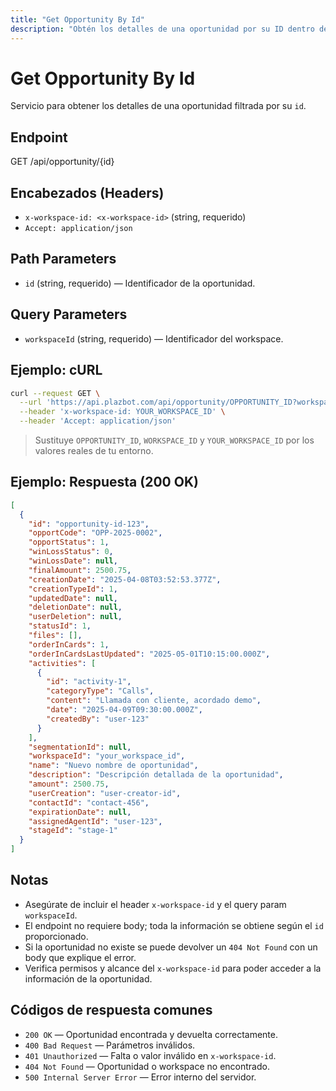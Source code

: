 ```yaml
---
title: "Get Opportunity By Id"
description: "Obtén los detalles de una oportunidad por su ID dentro de un workspace. Incluye ejemplos de cURL y respuesta JSON."
---
```


# Get Opportunity By Id

Servicio para obtener los detalles de una oportunidad filtrada por su `id`.

## Endpoint

GET /api/opportunity/{id}

## Encabezados (Headers)

- `x-workspace-id: <x-workspace-id>` (string, requerido)
- `Accept: application/json`

## Path Parameters

- `id` (string, requerido) — Identificador de la oportunidad.

## Query Parameters

- `workspaceId` (string, requerido) — Identificador del workspace.

## Ejemplo: cURL

```sh
curl --request GET \
  --url 'https://api.plazbot.com/api/opportunity/OPPORTUNITY_ID?workspaceId=WORKSPACE_ID' \
  --header 'x-workspace-id: YOUR_WORKSPACE_ID' \
  --header 'Accept: application/json'
```

> Sustituye `OPPORTUNITY_ID`, `WORKSPACE_ID` y `YOUR_WORKSPACE_ID` por los valores reales de tu entorno.

## Ejemplo: Respuesta (200 OK)

```json
[
  {
    "id": "opportunity-id-123",
    "opportCode": "OPP-2025-0002",
    "opportStatus": 1,
    "winLossStatus": 0,
    "winLossDate": null,
    "finalAmount": 2500.75,
    "creationDate": "2025-04-08T03:52:53.377Z",
    "creationTypeId": 1,
    "updatedDate": null,
    "deletionDate": null,
    "userDeletion": null,
    "statusId": 1,
    "files": [],
    "orderInCards": 1,
    "orderInCardsLastUpdated": "2025-05-01T10:15:00.000Z",
    "activities": [
      {
        "id": "activity-1",
        "categoryType": "Calls",
        "content": "Llamada con cliente, acordado demo",
        "date": "2025-04-09T09:30:00.000Z",
        "createdBy": "user-123"
      }
    ],
    "segmentationId": null,
    "workspaceId": "your_workspace_id",
    "name": "Nuevo nombre de oportunidad",
    "description": "Descripción detallada de la oportunidad",
    "amount": 2500.75,
    "userCreation": "user-creator-id",
    "contactId": "contact-456",
    "expirationDate": null,
    "assignedAgentId": "user-123",
    "stageId": "stage-1"
  }
]
```

## Notas

- Asegúrate de incluir el header `x-workspace-id` y el query param `workspaceId`.
- El endpoint no requiere body; toda la información se obtiene según el `id` proporcionado.
- Si la oportunidad no existe se puede devolver un `404 Not Found` con un body que explique el error.
- Verifica permisos y alcance del `x-workspace-id` para poder acceder a la información de la oportunidad.

## Códigos de respuesta comunes

- `200 OK` — Oportunidad encontrada y devuelta correctamente.
- `400 Bad Request` — Parámetros inválidos.
- `401 Unauthorized` — Falta o valor inválido en `x-workspace-id`.
- `404 Not Found` — Oportunidad o workspace no encontrado.
- `500 Internal Server Error` — Error interno del servidor.
